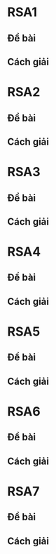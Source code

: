 # RSA1
## Đề bài

## Cách giải

# RSA2
## Đề bài

## Cách giải

# RSA3
## Đề bài

## Cách giải

# RSA4
## Đề bài

## Cách giải

# RSA5
## Đề bài

## Cách giải

# RSA6
## Đề bài

## Cách giải

# RSA7
## Đề bài

## Cách giải
